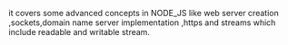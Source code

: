 it covers some advanced concepts in NODE_JS like  web server creation ,sockets,domain name server implementation ,https and streams which include readable and writable stream.  
